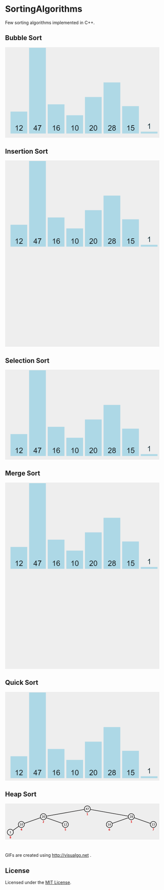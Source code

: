# SortingAlgorithms
Few sorting algorithms implemented in C++.


## Bubble Sort
![alt text](https://github.com/MartinUzunov/SortingAlgorithms/blob/master/SortsGIFS/BubbleSort.gif)

## Insertion Sort
![alt text](https://github.com/MartinUzunov/SortingAlgorithms/blob/master/SortsGIFS/InsertionSort.gif)

## Selection Sort
![alt text](https://github.com/MartinUzunov/SortingAlgorithms/blob/master/SortsGIFS/SelectionSort.gif)

## Merge Sort
![alt text](https://github.com/MartinUzunov/SortingAlgorithms/blob/master/SortsGIFS/MergeSort.gif)

## Quick Sort
![alt text](https://github.com/MartinUzunov/SortingAlgorithms/blob/master/SortsGIFS/QuickSort.gif)

## Heap Sort
![alt text](https://github.com/MartinUzunov/SortingAlgorithms/blob/master/SortsGIFS/HeapSort.gif)

#
GIFs are created using http://visualgo.net .

## License

Licensed under the [MIT License](https://github.com/MartinUzunov/sorting-algorithms/blob/master/LICENSE.md).
